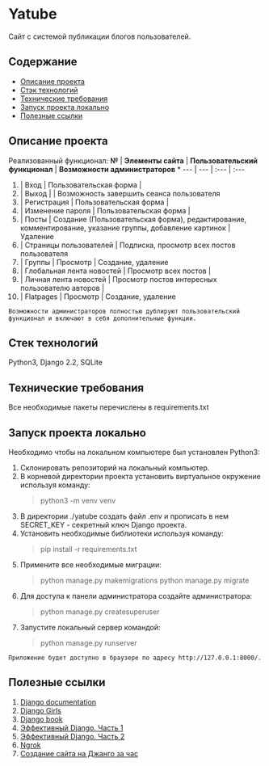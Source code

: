 # Yatube
Сайт с системой публикации блогов пользователей.

## Содержание
+ [Описание проекта](#description)
+ [Стэк технологий](#stack)
+ [Технические требования](#requirements)
+ [Запуск проекта локально](#lounch)
+ [Полезные ссылки](#links)

## <a name='description'>Описание проекта</a>
Реализованный функционал:
**№** | **Элементы сайта** | **Пользовательский функционал** | **Возможности администраторов** *
--- | --- | :--- | :---
1. | Вход | Пользовательская форма |
2. | Выход | | Возможность завершить сеанса пользователя
3. | Регистрация | Пользовательская форма |
4. | Изменение пароля | Пользовательская форма |
5. | Посты | Создание (Пользовательская форма), редактирование, комментирование, указание группы, добавление картинок | Удаление
6. | Страницы пользователей | Подписка, просмотр всех постов пользователя
7. | Группы | Просмотр | Создание, удаление
8. | Глобальная лента новостей | Просмотр всех постов |
9. | Личная лента новостей | Просмотр постов интересных пользователю авторов |
10. | Flatpages | Просмотр | Создание, удаление

`Возможности администраторов полностью дублируют пользовательский функционал и включают в себя дополнительные функции.`

## <a name='stack'>Стек технологий</a>
Python3, Django 2.2, SQLite

## <a name='requirements'>Технические требования</a>
Все необходимые пакеты перечислены в requirements.txt

## <a name='lounch'>Запуск проекта локально</a>
Необходимо чтобы на локальном компьютере был установлен Python3:
1. Склонировать репозиторий на локальный компьютер.
2. В корневой директории проекта установить виртуальное окружение используя команду:
    > python3 -m venv venv
3. В директории ./yatube создать файл .env и прописать в нем SECRET_KEY - секретный ключ Django проекта.
4. Установить необходимые библиотеки используя команду:
    > pip install -r requirements.txt
5. Примените все необходимые миграции:
    > python manage.py makemigrations
    > python manage.py migrate
6. Для доступа к панели администратора создайте администратора:
    > python manage.py createsuperuser
7. Запустите локальный сервер командой:
    > python manage.py runserver

`Приложение будет доступно в браузере по адресу http://127.0.0.1:8000/.`

## <a name='links'>Полезные ссылки</a>
1. [Django documentation](https://docs.djangoproject.com/en/3.1/)
2. [Django Girls](https://tutorial.djangogirls.org/ru/)
3. [Django book](https://djbook.ru/rel3.0/genindex.html)
4. [Эффективный Django. Часть 1](https://habr.com/ru/post/240463/)
5. [Эффективный Django. Часть 2](https://habr.com/ru/post/242261/)
6. [Ngrok](https://dashboard.ngrok.com/get-started/setup)
7. [Создание сайта на Джанго за час](https://www.youtube.com/watch?v=6K83dgjkQNw)
